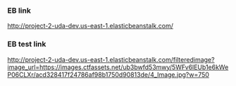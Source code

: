 ### EB link
http://project-2-uda-dev.us-east-1.elasticbeanstalk.com/

### EB test link
http://project-2-uda-dev.us-east-1.elasticbeanstalk.com/filteredimage?image_url=https://images.ctfassets.net/ub3bwfd53mwy/5WFv6lEUb1e6kWeP06CLXr/acd328417f24786af98b1750d90813de/4_Image.jpg?w=750